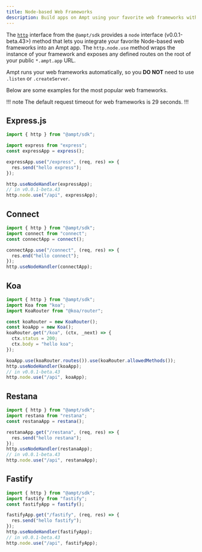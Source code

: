 ```yaml
---
title: Node-based Web Frameworks
description: Build apps on Ampt using your favorite web frameworks with zero boilerplate.
---
```


The [`http`](/docs/http) interface from the `@ampt/sdk` provides a `node` interface (v0.0.1-beta.43>) method that lets you integrate your favorite Node-based web frameworks into an Ampt app. The `http.node.use` method wraps the instance of your framework and exposes any defined routes on the root of your public `*.ampt.app` URL.

Ampt runs your web frameworks automatically, so you **DO NOT** need to use `.listen` or `.createServer`.

Below are some examples for the most popular web frameworks.

!!! note
The default request timeout for web frameworks is 29 seconds.
!!!

## Express.js

```javascript
import { http } from "@ampt/sdk";

import express from "express";
const expressApp = express();

expressApp.use("/express", (req, res) => {
  res.send("hello express");
});

http.useNodeHandler(expressApp);
// in v0.0.1-beta.43
http.node.use("/api", expressApp);
```

## Connect

```javascript
import { http } from "@ampt/sdk";
import connect from "connect";
const connectApp = connect();

connectApp.use("/connect", (req, res) => {
  res.end("hello connect");
});
http.useNodeHandler(connectApp);
```

## Koa

```javascript
import { http } from "@ampt/sdk";
import Koa from "koa";
import KoaRouter from "@koa/router";

const koaRouter = new KoaRouter();
const koaApp = new Koa();
koaRouter.get("/koa", (ctx, _next) => {
  ctx.status = 200;
  ctx.body = "hello koa";
});

koaApp.use(koaRouter.routes()).use(koaRouter.allowedMethods());
http.useNodeHandler(koaApp);
// in v0.0.1-beta.43
http.node.use("/api", koaApp);
```

## Restana

```javascript
import { http } from "@ampt/sdk";
import restana from "restana";
const restanaApp = restana();

restanaApp.get("/restana", (req, res) => {
  res.send("hello restana");
});
http.useNodeHandler(restanaApp);
// in v0.0.1-beta.43
http.node.use("/api", restanaApp);
```

## Fastify

```javascript
import { http } from "@ampt/sdk";
import fastify from "fastify";
const fastifyApp = fastify();

fastifyApp.get("/fastify", (req, res) => {
  res.send("hello fastify");
});
http.useNodeHandler(fastifyApp);
// in v0.0.1-beta.43
http.node.use("/api", fastifyApp);
```
